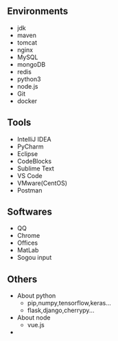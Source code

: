 ## Environments
- jdk
- maven
- tomcat
- nginx
- MySQL
- mongoDB
- redis
- python3
- node.js
- Git
- docker

## Tools
- IntelliJ IDEA
- PyCharm
- Eclipse
- CodeBlocks
- Sublime Text
- VS Code
- VMware(CentOS)
- Postman

## Softwares
- QQ
- Chrome
- Offices
- MatLab
- Sogou input 

## Others
- About python  
  - pip,numpy,tensorflow,keras...
  - flask,django,cherrypy...
- About node  
  - vue.js
- 
